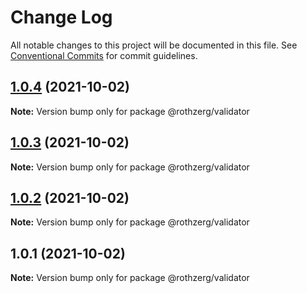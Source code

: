 # Change Log

All notable changes to this project will be documented in this file.
See [Conventional Commits](https://conventionalcommits.org) for commit guidelines.

## [1.0.4](https://github.com/emrerothzerg/rothzerg/compare/@rothzerg/validator@1.0.3...@rothzerg/validator@1.0.4) (2021-10-02)

**Note:** Version bump only for package @rothzerg/validator





## [1.0.3](https://github.com/emrerothzerg/rothzerg/compare/@rothzerg/validator@1.0.2...@rothzerg/validator@1.0.3) (2021-10-02)

**Note:** Version bump only for package @rothzerg/validator





## [1.0.2](https://github.com/emrerothzerg/rothzerg/compare/@rothzerg/validator@1.0.1...@rothzerg/validator@1.0.2) (2021-10-02)

**Note:** Version bump only for package @rothzerg/validator





## 1.0.1 (2021-10-02)

**Note:** Version bump only for package @rothzerg/validator
